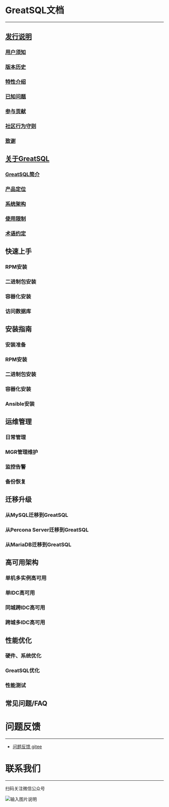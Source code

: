 # GreatSQL文档
---
## [发行说明](./1-docs-intro/1-docs-intro.md)
### [用户须知](./1-docs-intro/1-1-notes-to-users.md)
### [版本历史](./1-docs-intro/1-2-release-history.md)
### [特性介绍](./1-docs-intro/1-3-greatsql-features.md)
### [已知问题](./1-docs-intro/1-4-issues-known.md)
### [参与贡献](./1-docs-intro/1-5-contribute-to-greatsql.md)
### [社区行为守则](./1-docs-intro/1-6-community-rules.md)
### [致谢](./1-docs-intro/1-7-thanks.md)

## [关于GreatSQL](./2-about-greatsql/2-about-greatsql.md)
### [GreatSQL简介](./2-about-greatsql/2-1-greatsql-brief-intro.md)
### [产品定位](./2-about-greatsql/2-2-greatsql-product-positioning.md)
### [系统架构](./2-about-greatsql/2-2-greatsql-arch.md)
### [使用限制](./2-about-greatsql/2-2-greatsql-limitations.md)
### [术语约定](./2-about-greatsql/2-2-greatsql-glossary.md)

## 快速上手
### RPM安装
### 二进制包安装
### 容器化安装
### 访问数据库

## 安装指南
### 安装准备
### RPM安装
### 二进制包安装
### 容器化安装
### Ansible安装

## 运维管理
### 日常管理
### MGR管理维护
### 监控告警
### 备份恢复

## 迁移升级
### 从MySQL迁移到GreatSQL
### 从Percona Server迁移到GreatSQL
### 从MariaDB迁移到GreatSQL

## 高可用架构
### 单机多实例高可用
### 单IDC高可用
### 同城跨IDC高可用
### 跨城多IDC高可用

## 性能优化
### 硬件、系统优化
### GreatSQL优化
### 性能测试

## 常见问题/FAQ

# 问题反馈
---
- [问题反馈 gitee](https://gitee.com/GreatSQL/GreatSQL-Doc/issues)


# 联系我们
---

扫码关注微信公众号

![输入图片说明](https://images.gitee.com/uploads/images/2021/0802/141935_2ea2c196_8779455.jpeg "greatsql社区-wx-qrcode-0.5m.jpg")
